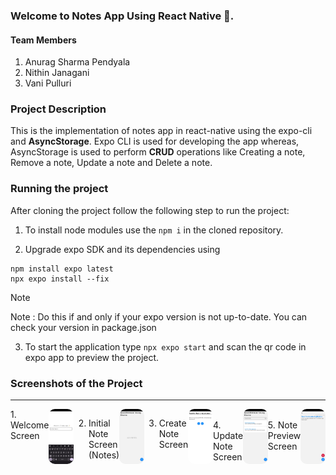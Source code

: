 ### Welcome to Notes App Using React Native 📘.

#### Team Members 
1. Anurag Sharma Pendyala
2. Nithin Janagani
3. Vani Pulluri

### Project Description

This is the implementation of notes app in react-native using the expo-cli and **AsyncStorage**. Expo CLI is used for developing the app whereas, AsyncStorage is used to perform **CRUD** operations like Creating a note, Remove a note, Update a note and Delete a note. 

### Running the project
After cloning the project follow the following step to run the project:

1. To install node modules use the `npm i` in the cloned repository.

2. Upgrade expo SDK and its dependencies using 
```
npm install expo latest
npx expo install --fix

```
> [!NOTE]
> Note : Do this if and only if your expo version is not up-to-date. You can check your version in package.json

3. To start the application type `npx expo start` and scan the qr code in expo app to preview the project.


### Screenshots of the Project
<hr/>

<div style="display: flex;">
1. Welcome Screen
<picture>
<img alt="Welcome Screen" src="./images/1.jpg" width="150px" style="border-radius: 10px">
</picture>
<br/>

2. Initial Note Screen (Notes)
<picture>
<img alt="Initial Notes Screen" src="./images/2.jpg" width="150px" style="border-radius: 10px">
</picture>
<br/>

3. Create Note Screen
<picture>
<img alt="Create Note screen" src="./images/3.jpg" width="150px" style="border-radius: 10px">
</picture>
<br/>
4. Update Note Screen
<picture>
<img alt="Update Note screen" src="./images/4.jpg" width="150px" style="border-radius: 10px">
</picture>
<br/>
5. Note Preview Screen
<picture>
<img alt="Note Preview screen" src="./images/5.jpg" width="150px"  style="border-radius: 10px">
</picture>
<br/>
</div>







